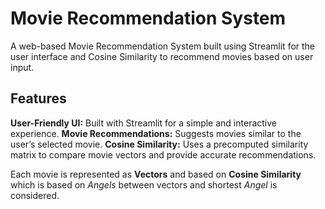 # Movie Recommendation System
A web-based Movie Recommendation System built using Streamlit for the user interface and Cosine Similarity to recommend movies based on user input.

## Features 
**User-Friendly UI:** Built with Streamlit for a simple and interactive experience.
**Movie Recommendations:** Suggests movies similar to the user’s selected movie.
**Cosine Similarity:** Uses a precomputed similarity matrix to compare movie vectors and provide accurate recommendations.

Each movie is represented as **Vectors** and based on **Cosine Similarity** which is based on _Angels_ between vectors and shortest _Angel_ is considered. 

